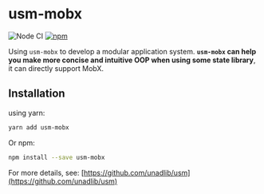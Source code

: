 # usm-mobx

![Node CI](https://github.com/unadlib/usm/workflows/Node%20CI/badge.svg)
[![npm](https://img.shields.io/npm/v/usm-mobx.svg)](https://www.npmjs.com/package/usm-mobx)

Using `usm-mobx` to develop a modular application system. **`usm-mobx` can help you make more concise and intuitive OOP when using some state library**, it can directly support MobX.

## Installation

using yarn:

```bash
yarn add usm-mobx
```

Or npm:

```bash
npm install --save usm-mobx
```

For more details, see: [https://github.com/unadlib/usm](https://github.com/unadlib/usm)
